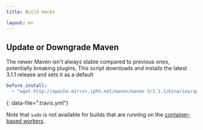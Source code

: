 ```yaml
---
title: Build Hacks

layout: en
---
```




## Update or Downgrade Maven

The newer Maven isn't always stable compared to previous ones, potentially
breaking plugins, This script downloads and installs the latest 3.1.1 release
and sets it as a default

```yaml
before_install:
  - "wget http://apache.mirror.iphh.net/maven/maven-3/3.1.1/binaries/apache-maven-3.1.1-bin.tar.gz && tar xfz apache-maven-3.1.1-bin.tar.gz && sudo mv apache-maven-3.1.1 /usr/local/maven-3.1.1 && sudo rm -f /usr/local/maven && sudo ln -s /usr/local/maven-3.1.1 /usr/local/maven"
```
{: data-file=".travis.yml"}

<div class="note-box">
Note that <code>sudo</code> is not available for builds that are running on the <a href="/user/workers/container-based-infrastructure">container-based workers</a>.
</div>
